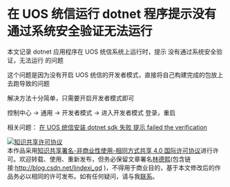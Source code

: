 
# 在 UOS 统信运行 dotnet 程序提示没有通过系统安全验证无法运行

本文记录 dotnet 应用程序在 UOS 统信系统上运行时，提示 没有通过系统安全验证，无法运行 的问题

<!--more-->


<!-- CreateTime:2023/9/7 9:29:42 -->

<!-- 发布 -->
<!-- 博客 -->

这个问题是因为没有开启 UOS 统信的开发者模式，直接将自己构建完成的包放上去跑导致的问题

解决方法十分简单，只需要开启开发者模式即可

控制中心 -> 通用 -> 开发者模式 -> 进入开发者模式 登录，重启

相关问题： [在 UOS 统信安装 dotnet sdk 失败 提示 failed the verification](https://blog.lindexi.com/post/%E5%9C%A8-UOS-%E7%BB%9F%E4%BF%A1%E5%AE%89%E8%A3%85-dotnet-sdk-%E5%A4%B1%E8%B4%A5-%E6%8F%90%E7%A4%BA-failed-the-verification.html )




<a rel="license" href="http://creativecommons.org/licenses/by-nc-sa/4.0/"><img alt="知识共享许可协议" style="border-width:0" src="https://licensebuttons.net/l/by-nc-sa/4.0/88x31.png" /></a><br />本作品采用<a rel="license" href="http://creativecommons.org/licenses/by-nc-sa/4.0/">知识共享署名-非商业性使用-相同方式共享 4.0 国际许可协议</a>进行许可。欢迎转载、使用、重新发布，但务必保留文章署名[林德熙](http://blog.csdn.net/lindexi_gd)(包含链接:http://blog.csdn.net/lindexi_gd )，不得用于商业目的，基于本文修改后的作品务必以相同的许可发布。如有任何疑问，请与我[联系](mailto:lindexi_gd@163.com)。